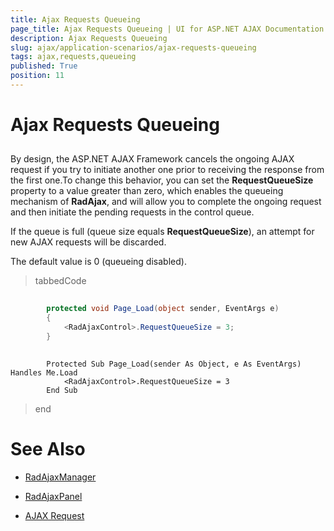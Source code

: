 ```yaml
---
title: Ajax Requests Queueing
page_title: Ajax Requests Queueing | UI for ASP.NET AJAX Documentation
description: Ajax Requests Queueing
slug: ajax/application-scenarios/ajax-requests-queueing
tags: ajax,requests,queueing
published: True
position: 11
---
```


# Ajax Requests Queueing



## 

By design, the ASP.NET AJAX Framework cancels the ongoing AJAX request if you try to initiate another one prior to receiving the response from the first one.To change this behavior, you can set the __RequestQueueSize__ property to a value greater than zero, which enables the queueing mechanism of __RadAjax__, and will allow you to complete the ongoing request and then initiate the pending requests in the control queue.

If the queue is full (queue size equals __RequestQueueSize__), an attempt for new AJAX requests will be discarded.

The default value is 0 (queueing disabled).

>tabbedCode

````C#
	     
		protected void Page_Load(object sender, EventArgs e)    
	    {        
	        <RadAjaxControl>.RequestQueueSize = 3;    
	    }
				
````
````VB.NET
	    Protected Sub Page_Load(sender As Object, e As EventArgs) Handles Me.Load
	        <RadAjaxControl>.RequestQueueSize = 3
	    End Sub
````
>end

# See Also

 * [RadAjaxManager](http://www.telerik.com/help/aspnet-ajax/ajax-ajaxmanager.html)

 * [RadAjaxPanel](http://www.telerik.com/help/aspnet-ajax/ajax-ajaxpanel.html)

 * [AJAX Request](http://www.telerik.com/help/aspnet-ajax/ajax-client-side-api.html)
